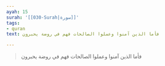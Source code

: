 ```yaml
---
ayah: 15
surah: '[[030-Surah|سورة]]'
tags:
- quran
text: فأما الذين آمنوا وعملوا الصالحات فهم في روضة يحبرون

---
```

> فأما الذين آمنوا وعملوا الصالحات فهم في روضة يحبرون
